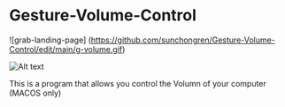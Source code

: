 # Gesture-Volume-Control
![grab-landing-page]
(https://github.com/sunchongren/Gesture-Volume-Control/edit/main/g-volume.gif)

![Alt text](https://github.com/sunchongren/Gesture-Volume-Control/edit/main/g-volume.gif)

This is a program that allows you control the Volumn of your computer (MACOS only)

